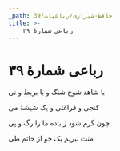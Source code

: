 ```yaml
---
_path: حافظ-شیرازی/رباعیات/39
title: >-
    رباعی شمارهٔ ۳۹
---
```

# رباعی شمارهٔ ۳۹

<div class="b" id="bn1"><div class="m1"><p>با شاهد شوخ شنگ و با بربط و نی</p></div>
<div class="m2"><p>کنجی و فراغتی و یک شیشهٔ می</p></div></div>
<div class="b" id="bn2"><div class="m1"><p>چون گرم شود ز باده ما را رگ و پی</p></div>
<div class="m2"><p>منت نبریم یک جو از حاتم طی</p></div></div>
